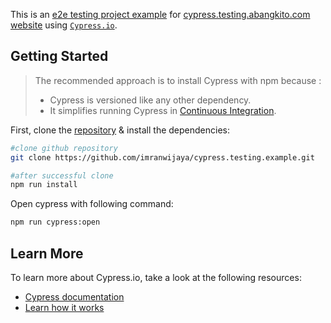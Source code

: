 This is an [e2e testing project example](https://github.com/imranwijaya/cypress.testing.example) for [cypress.testing.abangkito.com website](https://cypress.testing.abangkito.com) using [`Cypress.io`](https://www.cypress.io/).

## Getting Started

> The recommended approach is to install Cypress with npm because :
> - Cypress is versioned like any other dependency.
> - It simplifies running Cypress in [Continuous Integration](https://docs.cypress.io/guides/continuous-integration/introduction).

First, clone the [repository](https://github.com/imranwijaya/cypress.testing.example) & install the dependencies:

```bash
#clone github repository
git clone https://github.com/imranwijaya/cypress.testing.example.git

#after successful clone
npm run install
```

Open cypress with following command:
```bash
npm run cypress:open
```

## Learn More

To learn more about Cypress.io, take a look at the following resources:
- [Cypress documentation](https://docs.cypress.io/)
- [Learn how it works](https://www.cypress.io/how-it-works)